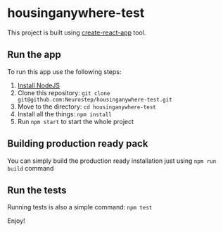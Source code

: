 # housinganywhere-test
This project is built using [create-react-app](https://github.com/facebookincubator/create-react-app#quick-overview) tool.

## Run the app
To run this app use the following steps:
1. [Install NodeJS](https://nodejs.org/en/download/package-manager/)
2. Clone this repository: `git clone git@github.com:Neurostep/housinganywhere-test.git`
3. Move to the directory: `cd housinganywhere-test`
4. Install all the things: `npm install`
5. Run `npm start` to start the whole project

## Building production ready pack
You can simply build the production ready installation just using `npm run build` command

## Run the tests
Running tests is also a simple command: `npm test`

Enjoy!